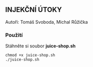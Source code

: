 ## INJEKČNÍ ÚTOKY
Autoři: Tomáš Svoboda, Michal Růžička

### Použití
Stáhněte si soubor **juice-shop.sh**

    
    chmod +x juice-shop.sh
    ./juice-shop.sh